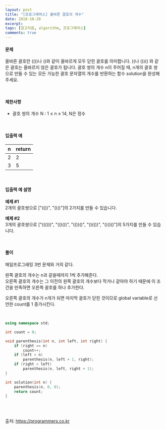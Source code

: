 ```yaml
---
layout: post
title: "[프로그래머스] 올바른 괄호의 개수"
date: 2018-10-20
excerpt:
tags: [알고리즘, algorithm, 프로그래머스]
comments: true
---
```


#### 문제

올바른 괄호란 (())나 ()와 같이 올바르게 모두 닫힌 괄호를 의미합니다. )(나 ())() 와 같은 괄호는 올바르지 않은 괄호가 됩니다. 괄호 쌍의 개수 n이 주어질 때, n개의 괄호 쌍으로 만들 수 있는 모든 가능한 괄호 문자열의 개수를 반환하는 함수 solution을 완성해 주세요.

<br/>

#### 제한사항

* 괄호 쌍의 개수 N : 1 ≤ n ≤ 14, N은 정수

<br/>

#### 입출력 예

n | return
--|-------
2 | 2
3 | 5

<br/>

#### 입출력 예 설명

**예제 #1**  
2개의 괄호쌍으로 ["(())", "()()"]의 2가지를 만들 수 있습니다.

**예제 #2**  
3개의 괄호쌍으로 ["((()))", "(()())", "(())()", "()(())", "()()()"]의 5가지를 만들 수 있습니다.

<br/>

#### 풀이

매일프로그래밍 3번 문제와 거의 같다.

왼쪽 괄호의 개수는 n과 같을때까지 1씩 추가해준다.  
오른쪽 괄호의 개수는 그 이전의 왼쪽 괄호의 개수보다 작거나 같아야 하기 때문에 이 조건을 만족하면 오른쪽 괄호를 하나 추가한다.

오른쪽 괄호의 개수가 n개가 되면 마지막 괄호가 닫힌 것이므로 global variable로 선언한 count를 1 증가시킨다.

<br/>

``` cpp
using namespace std;

int count = 0;

void parenthesis(int n, int left, int right) {
    if (right == n)
        count++;
    if (left < n)
        parenthesis(n, left + 1, right);
    if (right < left)
        parenthesis(n, left, right + 1);
}

int solution(int n) {
    parenthesis(n, 0, 0);
    return count;
}
```

<br/>
<br/>

출처: https://programmers.co.kr
